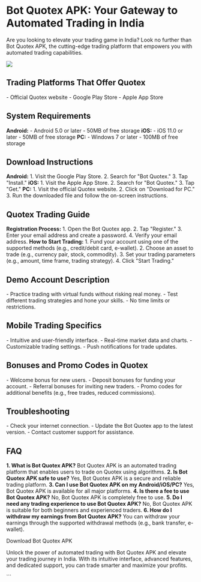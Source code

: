 # Bot Quotex APK: Your Gateway to Automated Trading in India

Are you looking to elevate your trading game in India? Look no further
than Bot Quotex APK, the cutting-edge trading platform that empowers you
with automated trading capabilities.

[![](https://static.quotex.io/files/5_en/300_250.jpg)](https://traff.sbs/brokerqxsignupf)

## Trading Platforms That Offer Quotex

\- Official Quotex website - Google Play Store - Apple App Store

## System Requirements

**Android:** - Android 5.0 or later - 50MB of free storage **iOS:** -
iOS 11.0 or later - 50MB of free storage **PC:** - Windows 7 or later -
100MB of free storage

## Download Instructions

**Android:** 1. Visit the Google Play Store. 2. Search for "Bot
Quotex." 3. Tap "Install." **iOS:** 1. Visit the Apple App
Store. 2. Search for "Bot Quotex." 3. Tap "Get." **PC:** 1.
Visit the official Quotex website. 2. Click on "Download for PC."
3. Run the downloaded file and follow the on-screen instructions.

## Quotex Trading Guide

**Registration Process:** 1. Open the Bot Quotex app. 2. Tap
"Register." 3. Enter your email address and create a password. 4.
Verify your email address. **How to Start Trading:** 1. Fund your
account using one of the supported methods (e.g., credit/debit card,
e-wallet). 2. Choose an asset to trade (e.g., currency pair, stock,
commodity). 3. Set your trading parameters (e.g., amount, time frame,
trading strategy). 4. Click "Start Trading."

## Demo Account Description

\- Practice trading with virtual funds without risking real money. -
Test different trading strategies and hone your skills. - No time limits
or restrictions.

## Mobile Trading Specifics

\- Intuitive and user-friendly interface. - Real-time market data and
charts. - Customizable trading settings. - Push notifications for trade
updates.

## Bonuses and Promo Codes in Quotex

\- Welcome bonus for new users. - Deposit bonuses for funding your
account. - Referral bonuses for inviting new traders. - Promo codes for
additional benefits (e.g., free trades, reduced commissions).

## Troubleshooting

\- Check your internet connection. - Update the Bot Quotex app to the
latest version. - Contact customer support for assistance.

## FAQ

**1. What is Bot Quotex APK?** Bot Quotex APK is an automated trading
platform that enables users to trade on Quotex using algorithms. **2. Is
Bot Quotex APK safe to use?** Yes, Bot Quotex APK is a secure and
reliable trading platform. **3. Can I use Bot Quotex APK on my
Android/iOS/PC?** Yes, Bot Quotex APK is available for all major
platforms. **4. Is there a fee to use Bot Quotex APK?** No, Bot Quotex
APK is completely free to use. **5. Do I need any trading experience to
use Bot Quotex APK?** No, Bot Quotex APK is suitable for both beginners
and experienced traders. **6. How do I withdraw my earnings from Bot
Quotex APK?** You can withdraw your earnings through the supported
withdrawal methods (e.g., bank transfer, e-wallet).

Download Bot Quotex APK

Unlock the power of automated trading with Bot Quotex APK and elevate
your trading journey in India. With its intuitive interface, advanced
features, and dedicated support, you can trade smarter and maximize your
profits.

\`\`\`

